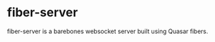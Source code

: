 
fiber-server
============

fiber-server is a barebones websocket server built using Quasar fibers.
